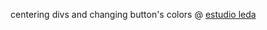 <p>centering divs and changing button's colors @ <a href="https://estudioleda.design">estudio leda</a></p>
